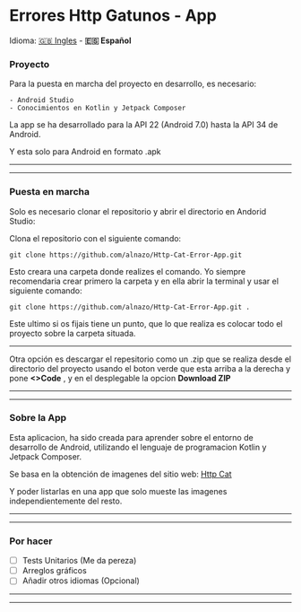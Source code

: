 # Errores Http Gatunos - App

Idioma: [🇬🇧 Ingles](README.md) - **🇪🇸 Español**

### Proyecto

Para la puesta en marcha del proyecto en desarrollo, es necesario:

```
- Android Studio
- Conocimientos en Kotlin y Jetpack Composer
```

La app se ha desarrollado para la API 22 (Android 7.0) hasta la API 34 de Android.

Y esta solo para Android en formato .apk

---
---

### Puesta en marcha

Solo es necesario clonar el repositorio y abrir el directorio en Andorid Studio:

Clona el repositorio con el siguiente comando:
```
git clone https://github.com/alnazo/Http-Cat-Error-App.git
```

Esto creara una carpeta donde realizes el comando. Yo siempre recomendaria crear primero la carpeta y en ella abrir la terminal y usar el siguiente comando:

```
git clone https://github.com/alnazo/Http-Cat-Error-App.git .
```

Este ultimo si os fijais tiene un punto, que lo que realiza es colocar todo el proyecto sobre la carpeta situada.

---

Otra opción es descargar el repesitorio como un .zip que se realiza desde el directorio del proyecto usando el boton verde que esta arriba a la derecha y pone  **<>Code** , y en el desplegable la opcion **Download ZIP**

---
---

### Sobre la App

Esta aplicacion, ha sido creada para aprender sobre el entorno de desarrollo de Android, utilizando el lenguaje de programacion Kotlin y Jetpack Composer.

Se basa en la obtención de imagenes del sitio web:
[Http Cat](https://http.cat/)

Y poder listarlas en una app que solo mueste las imagenes independientemente del resto.

---
---

### Por hacer

- [ ] Tests Unitarios (Me da pereza)
- [ ] Arreglos gráficos
- [ ] Añadir otros idiomas (Opcional)

---
---